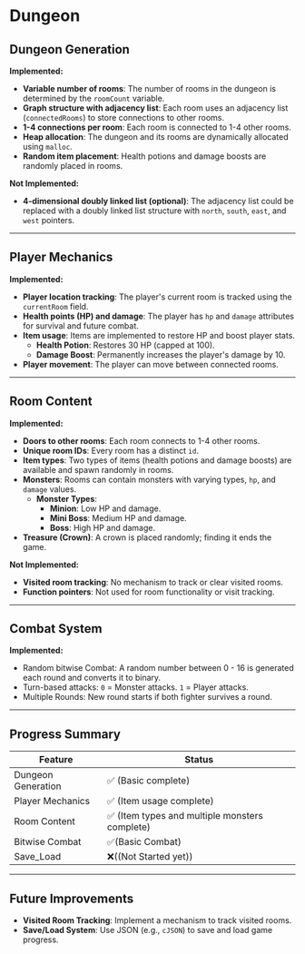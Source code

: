 # Dungeon

## Dungeon Generation

**Implemented:**
- **Variable number of rooms**: The number of rooms in the dungeon is determined by the `roomCount` variable.
- **Graph structure with adjacency list**: Each room uses an adjacency list (`connectedRooms`) to store connections to other rooms.
- **1-4 connections per room**: Each room is connected to 1-4 other rooms.
- **Heap allocation**: The dungeon and its rooms are dynamically allocated using `malloc`.
- **Random item placement**: Health potions and damage boosts are randomly placed in rooms.

**Not Implemented:**
- **4-dimensional doubly linked list (optional)**: The adjacency list could be replaced with a doubly linked list structure with `north`, `south`, `east`, and `west` pointers.

---

## Player Mechanics

**Implemented:**
- **Player location tracking**: The player's current room is tracked using the `currentRoom` field.
- **Health points (HP) and damage**: The player has `hp` and `damage` attributes for survival and future combat.
- **Item usage**: Items are implemented to restore HP and boost player stats.
  - **Health Potion**: Restores 30 HP (capped at 100).
  - **Damage Boost**: Permanently increases the player's damage by 10.
- **Player movement**: The player can move between connected rooms.

---

## Room Content

**Implemented:**
- **Doors to other rooms**: Each room connects to 1-4 other rooms.
- **Unique room IDs**: Every room has a distinct `id`.
- **Item types**: Two types of items (health potions and damage boosts) are available and spawn randomly in rooms.
- **Monsters**: Rooms can contain monsters with varying types, `hp`, and `damage` values.
  - **Monster Types**:
    - **Minion**: Low HP and damage.
    - **Mini Boss**: Medium HP and damage.
    - **Boss**: High HP and damage.
- **Treasure (Crown)**: A crown is placed randomly; finding it ends the game.

**Not Implemented:**
- **Visited room tracking**: No mechanism to track or clear visited rooms.
- **Function pointers**: Not used for room functionality or visit tracking.

---

## Combat System

**Implemented:**
- Random bitwise Combat: A random number between 0 - 16 is generated each round and converts it to binary.
- Turn-based attacks:
    ` 0 ` = Monster attacks.
    ` 1 ` = Player attacks.
- Multiple Rounds: New round starts if both fighter survives a round.

---

## Progress Summary

| Feature              | Status  |
| -------------------- | ------- |
| Dungeon Generation   | ✅ (Basic complete) |
| Player Mechanics      | ✅ (Item usage complete) |
| Room Content          | ✅ (Item types and multiple monsters complete) |
| Bitwise Combat        | ✅(Basic Combat) |
| Save_Load           | ❌((Not Started yet)) |
---

## Future Improvements
- **Visited Room Tracking**: Implement a mechanism to track visited rooms.
- **Save/Load System**: Use JSON (e.g., `cJSON`) to save and load game progress.